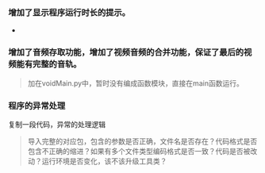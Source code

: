 ### 增加了显示程序运行时长的提示。
-

### 增加了音频存取功能，增加了视频音频的合并功能，保证了最后的视频能有完整的音轨。
> 加在voidMain.py中，暂时没有编成函数模块，直接在main函数运行。

### 程序的异常处理
复制一段代码，异常的处理逻辑
> 导入完整的对应包，包含的参数是否正确，文件名是否存在？代码格式是否包含不正确的缩进？如果有多个文件类型编码格式是否一致？代码是否被改动？运行环境是否变化，该不该升级工具类？
